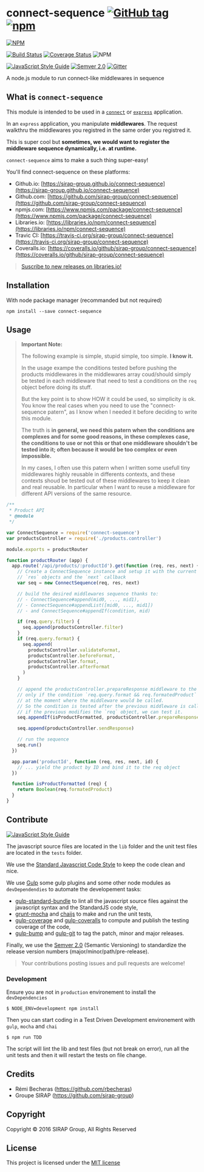 # connect-sequence [![GitHub tag](https://img.shields.io/github/tag/sirap-group/connect-sequence.svg?maxAge=2592000?style=plastic)](git@github.com:sirap-group/connect-sequence.git) [![npm](https://img.shields.io/npm/v/connect-sequence.svg?maxAge=2592000?style=plastic)](https://www.npmjs.com/package/connect-sequence)

[![NPM](https://nodei.co/npm/connect-sequence.png?compact=true)](https://nodei.co/npm/connect-sequence/)

[![Build Status](https://travis-ci.org/sirap-group/connect-sequence.png)](https://travis-ci.org/sirap-group/connect-sequence)
[![Coverage Status](https://coveralls.io/repos/github/sirap-group/connect-sequence/badge.svg?branch=master)](https://coveralls.io/github/sirap-group/connect-sequence?branch=master)
![NPM](https://david-dm.org/sirap-group/connect-sequence.svg)



[![JavaScript Style Guide](https://img.shields.io/badge/code%20style-standard-brightgreen.svg)](http://standardjs.com/)
[![Semver 2.0](https://img.shields.io/badge/Versioning-Semver%202.0-brightgreen.svg)](http://semver.org/)
[![Gitter](https://img.shields.io/gitter/room/nwjs/nw.js.svg?maxAge=2592000?style=plastic)](https://github.com/sirap-group/connect-sequence)



A node.js module to run connect-like middlewares in sequence

## What is `connect-sequence`

This module is intended to be used in a [`connect`](https://github.com/senchalabs/connect) or [`express`](http://expressjs.com) application.

In an `express` application, you manipulate **middlewares**. The request walkthru the middlewares you registred in the same order you registred it.

This is super cool but **sometimes, we would want to register the middleware sequence dynamically, i.e. at runtime.**

`connect-sequence` aims to make a such thing super-easy!

You'll find connect-sequence on these platforms:

- Github.io: [https://sirap-group.github.io/connect-sequence](https://sirap-group.github.io/connect-sequence)
- Github.com: [https://github.com/sirap-group/connect-sequence](https://github.com/sirap-group/connect-sequence)
- npmjs.com: [https://www.npmjs.com/package/connect-sequence](https://www.npmjs.com/package/connect-sequence)
- Libraries.io: [https://libraries.io/npm/connect-sequence](https://libraries.io/npm/connect-sequence)
- Travic CI: [https://travis-ci.org/sirap-group/connect-sequence](https://travis-ci.org/sirap-group/connect-sequence)
- Coveralls.io: [https://coveralls.io/github/sirap-group/connect-sequence](https://coveralls.io/github/sirap-group/connect-sequence)

> [Suscribe to new releases on libraries.io!](https://libraries.io/subscribe/2033386)

## Installation

With node package manager (recommanded but not required)

    npm install --save connect-sequence

## Usage

> **Important Note:**
>
> The following example is simple, stupid simple, too simple. **I know it.**
>
> In the usage exampe the conditions tested before pushing the products middlewares in the middlewares array coud/should simply be tested in each middleware that need to test a conditions on the `req` object before doing its stuff.
>
> But the key point is to show HOW it could be used, so simplicity is ok.
> You know the real cases when you need to use the "connect-sequence patern", as I know when I needed it before deciding to write this module.
>
>The truth is **in general, we need this patern when the conditions are complexes and for some good reasons, in these complexes case, the conditions to use or not this or that one middleware shouldn't be tested into it; often because it would be too complex or even impossible.**
>
> In my cases, I often use this patern when I written some usefull tiny middlewares highly reusable in differents contexts, and these contexts shoud be tested out of these middlewares to keep it clean and real reusable. In particular when I want to reuse a middleware for different API versions of the same resource.

```js
/**
 * Product API
 * @module
 */

var ConnectSequence = require('connect-sequence')
var productsController = require('./products.controller')

module.exports = productRouter

function productRouter (app) {
  app.route('/api/products/:productId').get(function (req, res, next) {
    // Create a ConnectSequence instance and setup it with the current `req`,
    // `res` objects and the `next` callback
    var seq = new ConnectSequence(req, res, next)

    // build the desired middlewares sequence thanks to:
    // - ConnectSequence#append(mid0, ..., mid1),
    // - ConnectSequence#appendList([mid0, ..., mid1])
    // - and ConnectSequence#appendIf(condition, mid)

    if (req.query.filter) {
      seq.append(productsController.filter)
    }
    if (req.query.format) {
      seq.append(
        productsController.validateFormat,
        productsController.beforeFormat,
        productsController.format,
        productsController.afterFormat
      )
    }

    // append the productsController.prepareResponse middleware to the sequence
    // only if the condition `req.query.format && req.formatedProduct` is true
    // at the moment where the middleware would be called.
    // So the condition is tested after the previous middleware is called and thus
    // if the previous modifies the `req` object, we can test it.
    seq.appendIf(isProductFormatted, productsController.prepareResponse)

    seq.append(productsController.sendResponse)

    // run the sequence
    seq.run()
  })

  app.param('productId', function (req, res, next, id) {
    // ... yield the product by ID and bind it to the req object
  })

  function isProductFormatted (req) {
    return Boolean(req.formatedProduct)
  }
}
```

## Contribute

[![JavaScript Style Guide](https://cdn.rawgit.com/feross/standard/master/badge.svg)](https://github.com/feross/standard)

The javascript source files are located in the `lib` folder and the unit test files are located in the `tests` folder.

We use the [Standard Javascript Code Style](http://standardjs.com/) to keep the code clean and nice.

We use [Gulp](http://gulpjs.com/) some gulp plugins and some other node modules as `devDependendies` to automate the developement tasks:

- [gulp-standard-bundle](https://github.com/ggarciao/gulp-standard-bundle) to lint all the javascript source files against the javascript syntax and the StandardJS code style,
- [grunt-mocha](https://github.com/sindresorhus/gulp-mocha) and [chaijs](https://github.com/chaijs/chai) to make and run the unit tests,
- [gulp-coverage](https://github.com/dylanb/gulp-coverage) and [gulp-coveralls](https://github.com/markdalgleish/gulp-coveralls) to compute and publish the testing coverage of the code,
- [gulp-bump](https://github.com/stevelacy/gulp-bump) and [gulp-git](https://github.com/stevelacy/gulp-git) to tag the patch, minor and major releases.

Finally, we use the [Semver 2.0](http://semver.org/) (Semantic Versioning) to standardize the release version numbers (major/minor/path/pre-release).

> Your contributions posting issues and pull requests are welcome!

### Development

Ensure you are not in `production` environement to install the `devDependencies`

    $ NODE_ENV=development npm install

Then you can start coding in a Test Driven Development environement with `gulp`, `mocha` and `chai`

    $ npm run TDD

The script will lint the lib and test files (but not break on error), run all the unit tests and then it will restart the tests on file change.


## Credits

- Rémi Becheras (https://github.com/rbecheras)
- Groupe SIRAP (https://github.com/sirap-group)

## Copyright

Copyright © 2016 SIRAP Group, All Rights Reserved

## License

This project is licensed under the [MIT license](LICENSE)
